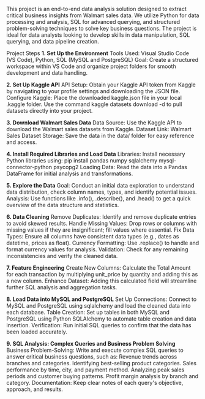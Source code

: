This project is an end-to-end data analysis solution designed to extract critical business insights from Walmart sales data. We utilize Python for data processing and analysis, SQL for advanced querying, and structured problem-solving techniques to solve key business questions. The project is ideal for data analysts looking to develop skills in data manipulation, SQL querying, and data pipeline creation.




Project Steps
**1. Set Up the Environment**
  Tools Used: Visual Studio Code (VS Code), Python, SQL (MySQL and PostgreSQL)
  Goal: Create a structured workspace within VS Code and organize project folders for smooth development and data handling.

  
**2. Set Up Kaggle API**
  API Setup: Obtain your Kaggle API token from Kaggle by navigating to your profile settings and downloading the JSON file.
  Configure Kaggle:
  Place the downloaded kaggle.json file in your local .kaggle folder.
  Use the command kaggle datasets download -d <dataset-path> to pull datasets directly into your project.

  
**3. Download Walmart Sales Data**
  Data Source: Use the Kaggle API to download the Walmart sales datasets from Kaggle.
  Dataset Link: Walmart Sales Dataset
  Storage: Save the data in the data/ folder for easy reference and access.


  
**4. Install Required Libraries and Load Data**
  Libraries: Install necessary Python libraries using:
  pip install pandas numpy sqlalchemy mysql-connector-python psycopg2
  Loading Data: Read the data into a Pandas DataFrame for initial analysis and transformations.

  
**5. Explore the Data**
  Goal: Conduct an initial data exploration to understand data distribution, check column names, types, and identify potential issues.
  Analysis: Use functions like .info(), .describe(), and .head() to get a quick overview of the data structure and statistics.

  
**6. Data Cleaning**
  Remove Duplicates: Identify and remove duplicate entries to avoid skewed results.
  Handle Missing Values: Drop rows or columns with missing values if they are insignificant; fill values where essential.
  Fix Data Types: Ensure all columns have consistent data types (e.g., dates as datetime, prices as float).
  Currency Formatting: Use .replace() to handle and format currency values for analysis.
  Validation: Check for any remaining inconsistencies and verify the cleaned data.

  
**7. Feature Engineering**
  Create New Columns: Calculate the Total Amount for each transaction by multiplying unit_price by quantity and adding this as a new column.
  Enhance Dataset: Adding this calculated field will streamline further SQL analysis and aggregation tasks.

  
**8. Load Data into MySQL and PostgreSQL**
  Set Up Connections: Connect to MySQL and PostgreSQL using sqlalchemy and load the cleaned data into each database.
  Table Creation: Set up tables in both MySQL and PostgreSQL using Python SQLAlchemy to automate table creation and data insertion.
  Verification: Run initial SQL queries to confirm that the data has been loaded accurately.

  
**9. SQL Analysis: Complex Queries and Business Problem Solving**
  Business Problem-Solving: Write and execute complex SQL queries to answer critical business questions, such as:
  Revenue trends across branches and categories.
  Identifying best-selling product categories.
  Sales performance by time, city, and payment method.
  Analyzing peak sales periods and customer buying patterns.
  Profit margin analysis by branch and category.
  Documentation: Keep clear notes of each query's objective, approach, and results.
